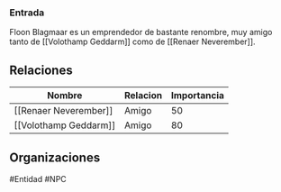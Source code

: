 
### Entrada
Floon Blagmaar es un emprendedor de bastante renombre, muy amigo tanto de [[Volothamp Geddarm]] como de [[Renaer Neverember]].


## Relaciones

| Nombre | Relacion | Importancia |
| ------ | -------- | ----------- |
| [[Renaer Neverember]] | Amigo   | 50      |
| [[Volothamp Geddarm]] | Amigo   | 80      |
## Organizaciones





#Entidad #NPC